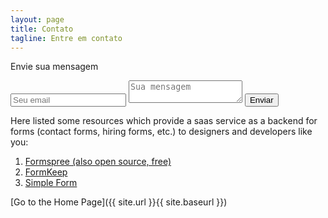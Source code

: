 ```yaml
---
layout: page
title: Contato
tagline: Entre em contato
---
```


Envie sua mensagem

<form method="POST" action="https://formspree.io/tiago@mulhergorila.com">
  <input type="email" name="email" placeholder="Seu email">
  <textarea name="message" placeholder="Sua mensagem"></textarea>
  <button type="submit">Enviar</button>
</form>

Here listed some resources which provide  a saas service as a backend for forms (contact forms, hiring forms, etc.) to designers and developers like you:
1. [Formspree (also open source, free)](https://formspree.io/)
2. [FormKeep](https://formkeep.com/guides/contact-form-jekyll)
3. [Simple Form](https://getsimpleform.com/)

[Go to the Home Page]({{ site.url }}{{ site.baseurl }})
